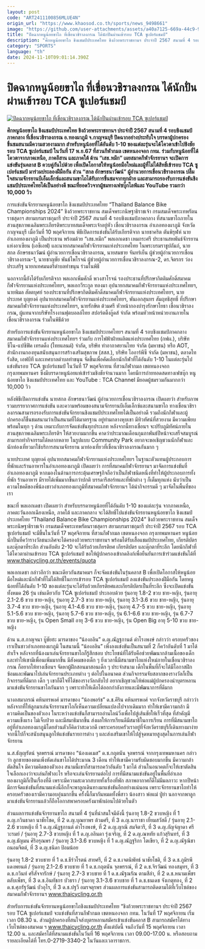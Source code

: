 ```yaml
---
layout: post
code: "ART2411100856MLUE4N"
origin_url: "https://www.khaosod.co.th/sports/news_9498661"
image: "https://github.com/user-attachments/assets/a40a7125-669a-44c9-9077-74d1c10192ad"
title: "ปิดฉากหนูน้อยขาไถ ที่เขื่อนวชิราลงกรณ ได้นักปั่นผ่านเข้ารอบ TCA ซูเปอร์แชมป์"
description: "ศึกหนูน้อยขาไถ ชิงแชมป์ประเทศไทย ชิงถ้วยพระราชทานฯ ประจำปี 2567 สนามที่ 4 รอบชิงแชมป์ภาคกลาง ที่เขื่อนวชิราลงกรณ อ.ทองผาภูมิ จ.กาญจนบุรี ปิดฉากอย่างประทับใจ"
category: "SPORTS"
language: "th"
date: 2024-11-10T09:01:14.390Z
---
```


# ปิดฉากหนูน้อยขาไถ ที่เขื่อนวชิราลงกรณ ได้นักปั่นผ่านเข้ารอบ TCA ซูเปอร์แชมป์

[![ปิดฉากหนูน้อยขาไถ ที่เขื่อนวชิราลงกรณ ได้นักปั่นผ่านเข้ารอบ TCA ซูเปอร์แชมป์](https://www.khaosod.co.th/wpapp/uploads/2024/11/GbsSw2Wa0AAWpg5.jpg "ปิดฉากหนูน้อยขาไถ ที่เขื่อนวชิราลงกรณ ได้นักปั่นผ่านเข้ารอบ TCA ซูเปอร์แชมป์")](https://www.khaosod.co.th/wpapp/uploads/2024/11/GbsSw2Wa0AAWpg5.jpg)

**ศึกหนูน้อยขาไถ ชิงแชมป์ประเทศไทย ชิงถ้วยพระราชทานฯ ประจำปี 2567 สนามที่ 4 รอบชิงแชมป์ภาคกลาง ที่เขื่อนวชิราลงกรณ อ.ทองผาภูมิ จ.กาญจนบุรี ปิดฉากอย่างประทับใจ บรรดาผู้ปกครองชื่นชมสนามมีความสวยงามมาก สำหรับหนูน้อยที่ได้อันดับ 1-10 ของแต่ละรุ่นจะได้โควตาเข้าไปชิงชัยรอบ TCA ซูเปอร์แชมป์ ในวันที่ 17 พ.ย.67 ที่สวนกีฬากมล เขตหนองจอก กทม. ร่วมกับหนูน้อยที่ได้โควตาจากภาคเหนือ, ภาคอีสาน และภาคใต้ ด้าน “เสธ.หมึก” เผยสมาคกีฬาจักรยานฯ จะเปิดการแข่งขันรุ่นคลาส B ควบคู่กันไปด้วย เพื่อเปิดโอกาสให้หนูน้อยมือใหม่และผู้ที่ไม่ได้สิทธิ์เข้ารอบ TCA ซูเปอร์แชมป์ มาร่วมประลองฝีมือกัน ส่วน “สกล อักษรธนาวัฒน์” ผู้อำนวยการเขื่อนวชิราลงกรณ ปลื้มใจสนามจักรยานบีเอ็มเอ็กซ์และสนามขาไถได้รับการชื่นชมจากทุกฝ่าย และสามารถรองรับการแข่งขันชิงแชมป์ประเทศไทยได้เป็นอย่างดี ขณะที่ยอดวิวจากผู้ชมทางเฟซบุ๊กไลฟ์และ YouTube รวมกว่า 10,000 วิว**

การแข่งขันจักรยานหนูน้อยขาไถ ชิงแชมป์ประเทศไทย “Thailand Balance Bike Championships 2024” ชิงถ้วยพระราชทาน สมเด็จพระกนิษฐาธิราชเจ้า กรมสมเด็จพระเทพรัตนราชสุดาฯ สยามบรมราชกุมารี ประจำปี 2567 สนามที่ 4 รอบชิงแชมป์ภาคกลาง ที่สนามขาไถภายในสวนสุขภาพเฉลิมพระเกียรติพระบาทสมเด็จพระเจ้าอยู่หัว เขื่อนวชิราลงกรณ อำเภอทองผาภูมิ จังหวัดกาญจนบุรี เมื่อวันที่ 10 พฤศจิกายน พิธีเปิดการแข่งขันได้รับเกียรติจาก นายชาคริต ตันพิรุฬห์ นายอำเภอทองผาภูมิ เป็นประธาน พร้อมด้วย “เสธ.หมึก” พลเอกเดชา เหมกระศรี ประธานสหพันธ์จักรยานแห่งอาเซียน (เอซีเอฟ) และนายกสมาคมกีฬาจักรยานแห่งประเทศไทย ในพระบรมราชูปถัมภ์, นายสกล อักษรธนาวัฒน์ ผู้อำนวยการเขื่อนวชิราลงกรณ, นายสมชาย จันทร์เย็น ผู้ช่วยผู้อำนวยการเขื่อนวชิราลงกรณ-1, นายชาญชัย พันธ์ไพโรจน์ ผู้ช่วยผู้อำนวยการเขื่อนวชิราลงกรณ-2, ดร.จิตรกร ว่องประเสริฐ นายกเทศมนตรีตำบลท่าขนุน ร่วมในพิธี

นอกจากนี้ยังได้รับเกียรติจาก พลเอกเพิ่มศักดิ์ พวงสาโรจน์ รองประธานที่ปรึกษากิตติมศักดิ์สมาคมกีฬาจักรยานแห่งประเทศไทยฯ, พลเอกวีระกูล ทองมา อุปนายกสมาคมกีฬาจักรยานแห่งประเทศไทยฯ, นายพิมล สัตตบุศย์ รองประธานที่ปรึกษากิตติมศักดิ์สมาคมกีฬาจักรยานแห่งประเทศไทยฯ, นายประเทศ บุญยงค์ อุปนายกสมาคมกีฬาจักรยานแห่งประเทศไทยฯ, พันเอกสุนทร สัมฤทธิสุทธิ์ ที่ปรึกษาสมาคมกีฬาจักรยานแห่งประเทศไทยฯ, นายรักษิต ต้วมศรี หัวหน้ากองบำรุงรักษาโยธา เขื่อนวชิราลงกรณ, ผู้แทนจากบริษัทโรงงานฟุตบอลล์ไทย สปอร์ตติ้งกู๊ดส์ จำกัด พร้อมหัวหน้าหน่วยงานภายในเขื่อนวชิราลงกรณ ร่วมในพิธีด้วย

สำหรับการแข่งขันจักรยานหนูน้อยขาไถ ชิงแชมป์ประเทศไทยฯ สนามที่ 4 รอบชิงแชมป์ภาคกลาง สมาคมกีฬาจักรยานแห่งประเทศไทยฯ ร่วมกับ การไฟฟ้าฝ่ายผลิตแห่งประเทศไทย (กฟผ.), บริษัท ซีโน-แปซิฟิค เทรดดิ้ง (ไทยแลนด์) จำกัด, บริษัท ท่าอากาศยานไทย จำกัด (มหาชน) หรือ AOT, สำนักงานกองทุนสนับสนุนการสร้างเสริมสุขภาพ (สสส.), บริษัท ไออาร์พีซี จำกัด (มหาชน), ตลาดไท รังสิต, เอฟบีที และเทศบาลตำบลท่าขนุน จัดขึ้นเพื่อคัดเลือกนักกีฬาที่ได้อันดับ 1-10 ในแต่ละรุ่นไปแข่งขันรอบ TCA ซูเปอร์แชมป์ ในวันที่ 17 พฤศจิกายน ที่สวนกีฬากมล เขตหนองจอก กรุงเทพมหานคร ซึ่งมีบรรดาหนูน้อยแห่เข้าร่วมชิงชัยจำนวนมาก โดยมีการถ่ายทอดสดทางเฟซบุ๊ก หนูน้อยขาไถ ชิงแชมป์ประเทศไทย และ YouTube : TCA Channel มียอดผู้ชมรวมกันมากกว่า 10,000 วิว

หลังพิธีเปิดการแข่งขัน นายสกล อักษรธนาวัฒน์ ผู้อำนวยการเขื่อนวชิราลงกรณ เปิดเผยว่า สำหรับภาพรวมบรรยากาศการแข่งขัน และความพร้อมของสนามจักรยานบีเอ็มเอ็กซ์และสนามขาไถ ทางเขื่อนวชิราลงกรณสามารถรองรับการแข่งขันจักรยานชิงแชมป์ประเทศไทยได้เป็นอย่างดี รวมถึงนักกีฬาและผู้ปกครองก็ชื่นชมสนามว่าเป็นสนามที่ได้มาตรฐาน อยู่ท่ามกลางหุบเขา มีทิวทัศน์ที่สวยงาม มีความเพียบพร้อมในทุก ๆ ด้าน เหมาะกับการจัดแข่งขันทุกประเภท หลังจากนี้ทางเขื่อนฯ จะปรับภูมิทัศน์ภายในสวนสุขภาพเฉลิมพระเกียรติฯ ให้สวยงามมากขึ้น คาดว่าประมาณเดือนกุมภาพันธ์ปีหน้าจะเสร็จสมบูรณ์ สามารถทำกิจกรรมได้หลากหลาย ในรูปแบบ Community Park อยากจะขอเชิญชวนนักกีฬาและนักท่องเที่ยวมาใช้บริการสนามจักรยาน มาท่องเที่ยวที่เขื่อนวชิราลงกรณกันมาก ๆ

นายประเทศ บุญยงค์ อุปนายกสมาคมกีฬาจักรยานแห่งประเทศไทยฯ ในฐานะตัวแทนผู้ประกอบการที่พักและร้านอาหารในอำเภอทองผาภูมิ เปิดเผยว่า การที่สมาคมกีฬาจักรยานฯ มาจัดการแข่งขันที่อำเภอทองผาภูมิ หากมองในด้านการกระตุ้นเศรษฐกิจถือว่าเป็นกีฬาชนิดหนึ่งที่ทำให้ผู้ประกอบการทั้งที่พัก ร้านอาหาร มีรายได้เพิ่มมากขึ้นกว่าปกติ บรรดารีสอร์ทและที่พักต่าง ๆ ก็เต็มทุกแห่ง นับว่าเป็นความโชคดีของพี่น้องชาวอำเภอทองผาภูมิที่สมาคมกีฬาจักรยานฯ ได้นำกิจกรรมดี ๆ มาจัดในพื้นที่ของเรา

ขณะที่ พลเอกเดชา เปิดเผยว่า สำหรับบรรดาหนูน้อยที่ได้อันดับ 1-10 ของแต่ละรุ่น จากภาคเหนือ, ภาคตะวันออกเฉียงเหนือ, ภาคใต้ และภาคกลาง จะได้สิทธิ์ไปแข่งขันจักรยานหนูน้อยขาไถ ชิงแชมป์ประเทศไทย “Thailand Balance Bike Championships 2024” ชิงถ้วยพระราชทาน สมเด็จพระกนิษฐาธิราชเจ้า กรมสมเด็จพระเทพรัตนราชสุดาฯ สยามบรมราชกุมารี ประจำปี 2567 รอบ TCA ซูเปอร์แชมป์ จะมีขึ้นในวันที่ 17 พฤศจิกายน ที่สวนกีฬากมล เขตหนองจอก กรุงเทพมหานคร หนูน้อยนักปั่นที่คว้ารางวัลชนะเลิศจะได้ครองถ้วยพระราชทานฯ พร้อมได้รับเสื้อแชมป์ประเทศไทย, เกียรติบัตร และตุ๊กตาที่ระลึก ส่วนอับดับ 2-10 จะได้รับถ้วยเกียรติยศ เกียรติบัตร และตุ๊กตาที่ระลึก โดยนักกีฬาที่ได้โควตาผ่านเข้ารอบ TCA ซูเปอร์แชมป์ ขอให้ผู้ปกครองเข้ากดลิงก์เพื่อยืนยันการเข้าร่วมแข่งขันได้ที่ www.thaicycling.or.th/events/quota

พลเอกเดชา กล่าวอีกว่า ขณะเดียวกันสมาคมฯ ก็จะจัดแข่งขันในรุ่นคลาส B เพื่อเปิดโอกาสให้หนูน้อยมือใหม่และนักกีฬาที่ไม่ได้สิทธิ์ในการเข้ารอบ TCA ซูเปอร์แชมป์ ลงแข่งขันประลองฝีมือกัน โดยหนูน้อยที่ได้อันดับ 1-10 ของแต่ละรุ่นจะได้รับถ้วยเกียรติยศและเกียรติบัตรเป็นที่ระลึก ซึ่งจะเปิดแข่งขันทั้งหมด 26 รุ่น เช่นเดียวกับ TCA ซูเปอร์แชมป์ ประกอบด้วย รุ่นอายุ 1.8-2 ขวบ ชาย-หญิง, รุ่นอายุ 2.1-2.6 ขวบ ชาย-หญิง, รุ่นอายุ 2.7-3 ขวบ ชาย-หญิง, รุ่นอายุ 3.1-3.6 ขวบ ชาย-หญิง, รุ่นอายุ 3.7-4 ขวบ ชาย-หญิง, รุ่นอายุ 4.1-4.6 ขวบ ชาย-หญิง, รุ่นอายุ 4.7-5 ขวบ ชาย-หญิง, รุ่นอายุ 5.1-5.6 ขวบ ชาย-หญิง, รุ่นอายุ 5.7-6 ขวบ ชาย-หญิง, รุ่น 6.1-6.6 ขวบ ชาย-หญิง, รุ่น 6.7-7 ขวบ ชาย-หญิง, รุ่น Open Small อายุ 3-6 ขวบ ชาย-หญิง, รุ่น Open Big อายุ 5-10 ขวบ ชาย-หญิง

ด้าน น.ส.กาญจนา บู๊ชัยฮะ มารดาของ “น้องอลิน” ด.ญ.ณัฏฐกานต์ ดำโรงพงษ์ กล่าวว่า ครอบครัวของเราเป็นชาวอำเภอทองผาภูมิ ในสนามนี้ “น้องอลิน” เพิ่งลงแข่งขันเป็นสนามที่ 2 ก็คว้าอันดับที่ 1 มาได้สำเร็จ หลังจากที่น้องมาเล่นจักรยานขาไถก็รู้สึกชอบ ประโยชน์ที่ได้รับคือช่วยพัฒนากล้ามเนื้อของเด็กและทำให้เขามีเพื่อนเพิ่มมากขึ้น มีสังคมของเด็ก ๆ ยิ่งเวลานี้มีสนามขาไถแห่งใหม่ภายในเขื่อนวชิราลงกรณ ก็อยากให้ทางเขื่อนฯ จัดหาผู้ฝึกสอนมาสอนเด็ก ๆ ประจำสนาม เด็กในพื้นที่ก็จะได้มีโอกาสฝึกซ้อมและพัฒนาไปเล่นจักรยานประเภทต่าง ๆ ต่อไปในอนาคต ส่วนกิจกรรมจับสลากของรางวัลก็เป็นกิจกรรมที่ดีมาก เด็ก ๆ เขาก็ดีใจที่ได้ของรางวัลกลับไป อยากเชิญชวนให้พ่อแม่ผู้ปกครองนำบุตรหลานมาแข่งขันจักรยานขาไถกันมาก ๆ เพราะทำให้เด็กได้ออกกำลังกายและมีพัฒนาการที่ดีมาก

นางอสมาภรณ์ คหินทรพงศ์ มารดาของ “น้องพอร์ช” ด.ช.คีริน คหินทรพงศ์ จากจังหวัดราชบุรี กล่าวว่า หลังจากที่ให้ลูกมาเล่นจักรยานขาไถก็เห็นความเปลี่ยนแปลงไปจากเดิมมาก ทำให้เขามีความกล้า มีความคิดเป็นของตัวเอง ในระหว่างแข่งขันก็สามารถอ่านไลน์วิ่งเพื่อไปสู่เส้นชัยให้เร็วที่สุด ที่สำคัญมีความแข็งแรง ไม่เจ็บป่วย และมีสมาธิมากขึ้น ส่งผลให้การเรียนดีมีสมาธิในการเรียน การที่มีสนามขาไถอยู่ที่อำเภอทองผาภูมิโดยส่วนตัวก็คิดว่าสะดวกดี เพราะครอบครัวเราอยู่ที่จังหวัดราชบุรีก็เดินทางมาง่าย จากนี้ไปก็จะสนับสนุนลูกให้แข่งขันรายการต่าง ๆ และส่งเสริมเขาให้ไปสู่จุดหมายสูงสุดในการเล่นกีฬาจักรยาน

น.ส.ธัญญรัตน์ จุลพรรณ์ มารดาของ “น้องเดเมส” ด.ช.กฤตนัน จุลพรรณ์ จากกรุงเทพมหานคร กล่าวว่า ลูกชายของตนเพิ่งหัดเล่นขาไถได้ประมาณ 3 เดือน ทำให้เขามีความรับผิดชอบมากขึ้น มีความกล้าตัดสินใจ มีความคิดของตัวเอง สนามนี้เขาก็สามารถคว้าอันดับ 1 มาได้ ส่วนในอนาคตก็จะให้เขาตัดสินใจเลือกเองว่าจะเล่นกีฬาอะไร หรือจะเล่นจักรยานต่อไป การที่มีสนามแข่งขันอยู่ในพื้นที่อำเภอทองผาภูมิก็เป็นเรื่องที่ดี เพราะมีความสะดวกสบายทั้งเรื่องที่พัก สภาพอากาศก็ดีไม่มีมลภาวะ หากปีหน้ามีการจัดแข่งขันที่สนามแห่งนี้อีกก็จะพาลูกเดินทางมาแข่งขันอีกอย่างแน่นอน เพราะจักรยานขาไถทำให้ครอบครัวของเรามีความอบอุ่นมากขึ้น ครั้งนี้ก็มากันหมดทั้งพี่สาว น้องสาว พ่อแม่ ปู่ย่า นอกจากพาลูกมาแข่งขันจักรยานแล้วก็ถือโอกาสพาครอบครังมาพักผ่อนไปด้วยในตัว

ส่วนผลการแข่งขันจักรยานขาไถ สนามที่ 4 รุ่นที่น่าสนใจมีดังนี้ รุ่นอายุ 1.8-2 ขวบหญิง ที่ 1 ด.ญ.กวินธาดา นาชัยโชค, ที่ 2 ด.ญ.บุณยาพร ต้วมศรี, ที่ 3 ด.ญ.นาราชา เยี่ยมสวัสดิ์ / รุ่นอายุ 2.1-2.6 ขวบหญิง ที่ 1 ด.ญ.ณัฏฐกานต์ ดำโรงพงษ์, ที่ 2 ด.ญ.ญาณิ สมจิตวรี, ที่ 3 ด.ญ.กัญจ์ญาดา ศรีวะรมย์ / รุ่นอายุ 2.7-3 ขวบหญิง ที่ 1 ด.ญ.อลินดา รุ่งเจริญ, ที่ 2 ด.ญ.ณหทัย แก้วสุรินทร์, ที่ 3 ด.ญ.ธัญมน ศิริอรุณพร / รุ่นอายุ 3.1-3.6 ขวบหญิง ที่ 1 ด.ญ.ณัฏฐริกา โตเขียว, ที่ 2 ด.ญ.ณัฐณิชา ถนอมจิตต์, ที่ 3 ด.ญ.ธนิดา ป้อมน้อย

รุ่นอายุ 1.8-2 ขวบชาย ที่ 1 ด.ช.ธีร์วโรตน์ สายศรี, ที่ 2 ด.ช.เจตนิพัทธ์ นาชัยโชติ, ที่ 3 ด.ช.ภูมิรพี แดงพยนต์ / รุ่นอายุ 2.1-2.6 ขวบชาย ที่ 1 ด.ช.กฤตนัน จุลพรรณ์, ที่ 2 ด.ช.จิรวัฒน์ ทองสมุทร, ที่ 3 ด.ช.กวินท์ ศรีสัจจารักษ์ / รุ่นอายุ 2.7-3 ขวบชาย ที่ 1 ด.ช.ณัฐณรัณ ตามสีลำ, ที่ 2 ด.ช.หนามเพ็ชร ตลับเพ็ชร, ที่ 3 ด.ช.อินทัชกร บัวธรา / รุ่นอายุ 3.1-3.6 ขวบชาย ที่ 1 ด.ช.ธนเดช จังเกตุทอง, ที่ 2 ด.ช.ศุภรัฐวัฒน์ บัวอุไร, ที่ 3 ด.ช.ปฐวี อมรจตุรพร ส่วนผลการแข่งขันสามารถติดตามได้ที่เว็บไซต์ของสมาคมกีฬาจักรยานฯ www.thaicycling.or.th

สำหรับการแข่งขันจักรยานหนูน้อยขาไถชิงแชมป์ประเทศไทย “ชิงถ้วยพระราชทานฯ ประจำปี 2567 รอบ TCA ซูเปอร์แชมป์ จะแข่งขันที่สวนกีฬากมล เขตหนองจอก กทม. ในวันที่ 17 พฤศจิกายน เริ่มเวลา 08.30 น. ส่วนผู้ปกครองที่สนใจส่งบุตรหลานสมัครเข้าแข่งขันคลาส B สามารถสมัครได้ทางเว็บไซต์ของสมาคม ฯ www.thaicycling.or.th ตั้งแต่บัดนี้ จนถึงวันที่ 15 พฤศจิกายน เวลา 12.00 น. และสมัครได้ที่สนามแข่งขันในวันที่ 16 พฤศจิกายน เวลา 09.00-17.00 น. หรือสอบถามรายละเอียดได้ที่ โทร.0-2719-3340-2 ในวันและเวลาราชการ.